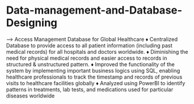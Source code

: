 # Data-management-and-Database-Designing

--> Access Management Database for Global Healthcare
    ♦ Centralized Database to provide access to all patient information
      (including past medical records) for all hospitals and doctors
      worldwide.
    ♦ Diminishing the need for physical medical records and easier access to records in structured & unstructured pattern.
    ♦ Improved the functionality of the system by implementing important business logics using SQL, enabling healthcare professionals        to track the timestamp and records of previous visits to healthcare facilities globally
    ♦ Analyzed using PowerBI to identify patterns in treatments, lab tests, and medications used for particular diseases worldwide
